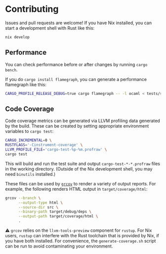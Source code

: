 # Contributing

Issues and pull requests are welcome! If you have Nix installed, you can start a
development shell with Rust like this:

```bash
nix develop
```

## Performance

You can check performance before or after changes by running `cargo bench`.

If you do `cargo install flamegraph`, you can generate a performance flamegraph
like this:

```bash
CARGO_PROFILE_RELEASE_DEBUG=true cargo flamegraph -- -l ocaml < tests/samples/input/ocaml.ml > formatted.ml
```

## Code Coverage

Code coverage metrics can be generated via LLVM profiling data generated
by the build. These can be created by setting appropriate environment
variables to `cargo test`:

```bash
CARGO_INCREMENTAL=0 \
RUSTFLAGS='-Cinstrument-coverage' \
LLVM_PROFILE_FILE='cargo-test-%p-%m.profraw' \
cargo test
```

This will build and run the test suite and output
`cargo-test-*-*.profraw` files in the working directory. (Outside of the
Nix development shell, you may need `binutils` installed.)

These files can be used by [`grcov`](https://github.com/mozilla/grcov)
to render a variety of output reports. For example, the following
renders HTML output in `target/coverage/html`:

```bash
grcov --branch \
      --output-type html \
      --source-dir src \
      --binary-path target/debug/deps \
      --output-path target/coverage/html \
      .
```

:warning: `grcov` relies on the `llvm-tools-preview` component for
`rustup`. For Nix users, `rustup` can interfere with the Rust toolchain
that is provided by Nix, if you have both installed. For convenience,
the `generate-coverage.sh` script can be run to avoid contaminating your
environment.
